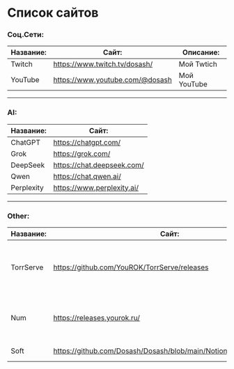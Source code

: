 # Список сайтов

### Соц.Сети:

| Название: | Сайт: | Описание: |
|-|-|-|
| Twitch | https://www.twitch.tv/dosash/ | Мой Twtich |
| YouTube | https://www.youtube.com/@dosash | Мой YouTube |

---

### AI:

| Название:  | Сайт:                      |
| ---------- | -------------------------- |
| ChatGPT    | https://chatgpt.com/       |
| Grok       | https://grok.com/          |
| DeepSeek   | https://chat.deepseek.com/ |
| Qwen       | https://chat.qwen.ai/      |
| Perplexity | https://www.perplexity.ai/ |

---

### Other:

| Название: | Сайт: | Описание: |
|-|-|-|
| TorrServe | https://github.com/YouROK/TorrServe/releases | Для запуска и просмотра фильмов в торрент файлах. |
| Num | https://releases.yourok.ru/ | Для поиска фильмов в торрент файлах |
| Soft | https://github.com/Dosash/Dosash/blob/main/Notion/soft/README.md | Ссылка на мой софт |